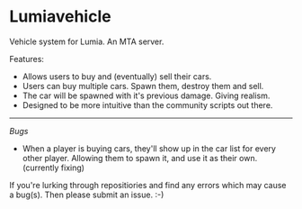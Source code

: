 Lumiavehicle
=================
Vehicle system for Lumia. An MTA server. 

Features:
- Allows users to buy and (eventually) sell their cars. 
- Users can buy multiple cars. Spawn them, destroy them and sell. 
- The car will be spawned with it's previous damage. Giving realism. 
- Designed to be more intuitive than the community scripts out there.

----
*Bugs*

- When a player is buying cars, they'll show up in the car list for every other player. Allowing them to spawn it, and use it as their own. (currently fixing)

If you're lurking through repositiories and find any errors which may cause a bug(s). Then please submit an issue. :-) 
